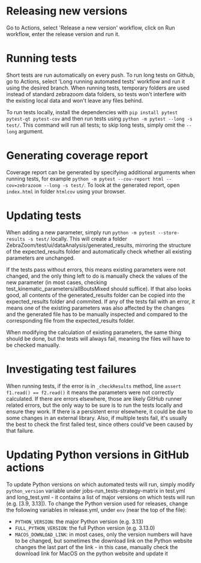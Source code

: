 # Releasing new versions
Go to Actions, select 'Release a new version' workflow, click on Run workflow, enter the release version and run it.

# Running tests
Short tests are run automatically on every push. To run long tests on Github, go to Actions, select 'Long running automated tests' workflow and run it using the desired branch. When running tests, temporary folders are used instead of standard zebrazoom data folders, so tests won't interfere with the existing local data and won't leave any files behind.

To run tests locally, install the dependencies with `pip install pytest pytest-qt pytest-cov` and then run tests using `python -m pytest --long -s test/`. This command will run all tests; to skip long tests, simply omit the `--long` argument.

# Generating coverage report
Coverage report can be generated by specifying additional arguments when running tests, for example `python -m pytest --cov-report html --cov=zebrazoom --long -s test/`. To look at the generated report, open `index.html` in folder `htmlcov` using your browser.

# Updating tests
When adding a new parameter, simply run `python -m pytest --store-results -s test/` locally. This will create a folder ZebraZoom/test/ui/dataAnalysis/generated_results, mirroring the structure of the expected_results folder and automatically check whether all existing parameters are unchanged.

If the tests pass without errors, this means existing parameters were not changed, and the only thing left to do is manually check the values of the new parameter (in most cases, checking test_kinematic_parameters/allBoutsMixed should suffice). If that also looks good, all contents of the generated_results folder can be copied into the expected_results folder and commited.
If any of the tests fail with an error, it means one of the existing parameters was also affected by the changes and the generated file has to be manually inspected and compared to the corresponding file from the expected_results folder.

When modifying the calculation of existing parameters, the same thing should be done, but the tests will always fail, meaning the files will have to be checked manually.

# Investigating test failures
When running tests, if the error is in `_checkResults` method, line `assert f1.read() == f2.read()` it means the parameters were not correctly calculated. If there are errors elsewhere, those are likely GitHub runner related errors, but the only way to be sure is to run the tests locally and ensure they work.
If there is a persistent error elsewhere, it could be due to some changes in an external library. Also, if multiple tests fail, it's usually the best to check the first failed test, since others could've been caused by that failure.

# Updating Python versions in GitHub actions
To update Python versions on which automated tests will run, simply modify `python_version` variable under jobs-run_tests-strategy-matrix in test.yml and long_test.yml - it contains a list of major versions on which tests will run (e.g. [3.9, 3.13]).
To change the Python version used for releases, change the following variables in release.yml, under `env` (near the top of the file):
 - `PYTHON_VERSION`: the major Python version (e.g. 3.13)
 - `FULL_PYTHON_VERSION`: the full Python version (e.g. 3.13.0)
 - `MACOS_DOWNLOAD_LINK`: in most cases, only the version numbers will have to be changed, but sometimes the download link on the Python website changes the last part of the link - in this case, manually check the download link for MacOS on the python website and update it
